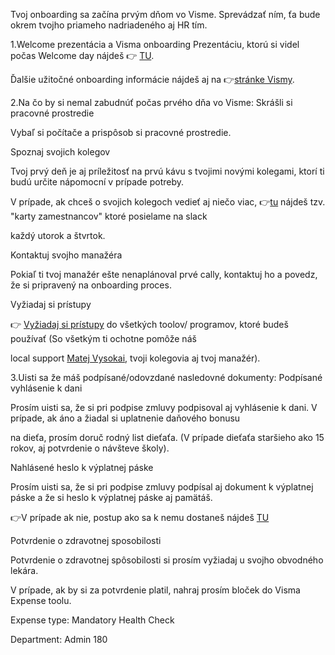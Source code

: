 Tvoj onboarding sa začína prvým dňom vo Visme. Sprevádzať ním, ťa bude okrem tvojho priameho nadriadeného aj HR tím.

1.Welcome prezentácia a Visma onboarding
Prezentáciu, ktorú si videl počas Welcome day nájdeš 👉 [TU](https://docs.google.com/presentation/d/1wdVhWGoq3oVe4ODCelcdfCaKm9V76lMtnqVHaCvm84c/edit#slide=id.g4610c63111_1_154).

Ďalšie užitočné onboarding informácie nájdeš aj na 👉[stránke Vismy](https://sites.google.com/visma.com/starthere/welcome?authuser=0).

2.Na čo by si nemal zabudnúť počas prvého dňa vo Visme:
Skrášli si pracovné prostredie

Vybaľ si počítače a prispôsob si pracovné prostredie.



Spoznaj svojich kolegov

Tvoj prvý deň je aj príležitosť na prvú kávu s tvojimi novými kolegami, ktorí ti budú určite nápomocní v prípade potreby.

V prípade, ak chceš o svojich kolegoch vedieť aj niečo viac, 👉[tu](https://drive.google.com/drive/folders/1hbnG2SJOiupKH2NXEBPyXI-OoW2hYwck) nájdeš tzv. "karty zamestnancov" ktoré posielame na slack

každý utorok a štvrtok.



Kontaktuj svojho manažéra

Pokiaľ ti tvoj manažér ešte nenaplánoval prvé cally, kontaktuj ho a povedz, že si pripravený na onboarding proces.



Vyžiadaj si prístupy

👉 [Vyžiadaj si prístupy](https://mytools.visma.com/) do všetkých toolov/ programov, ktoré budeš používať (So všetkým ti ochotne pomôže náš

local support [Matej Vysokai](https://space.visma.com/pages/1h43hlt5l5metqsbqt/InternIt/1h5h7ah9eb4rrlnaek%3Flocale=sk?locale=sk), tvoji kolegovia aj tvoj manažér).

3.Uisti sa že máš podpísané/odovzdané nasledovné dokumenty:
Podpísané vyhlásenie k dani

Prosím uisti sa, že si pri podpise zmluvy podpisoval aj vyhlásenie k dani. V prípade, ak áno a žiadal si uplatnenie daňového bonusu

na dieťa, prosím doruč rodný list dieťaťa. (V prípade dieťaťa staršieho ako 15 rokov, aj potvrdenie o návšteve školy).



Nahlásené heslo k výplatnej páske

Prosím uisti sa, že si pri podpise zmluvy podpísal aj dokument k výplatnej páske a že si heslo k výplatnej páske aj pamätáš.

👉V prípade ak nie, postup ako sa k nemu dostaneš nájdeš [TU](https://space.visma.com/pages/1h43hlt5l5metqsbqt/Mmproblmsvplatnoupskou/1hf49v68prsig2jp74?locale=sk&q=nasledovn%C3%BDch%20probl%C3%A9mo)



Potvrdenie o zdravotnej sposobilosti

Potvrdenie o zdravotnej spôsobilosti si prosím vyžiadaj u svojho obvodného lekára.

V prípade, ak by si za potvrdenie platil, nahraj prosím bloček do Visma Expense toolu.

Expense type: Mandatory Health Check

Department: Admin 180